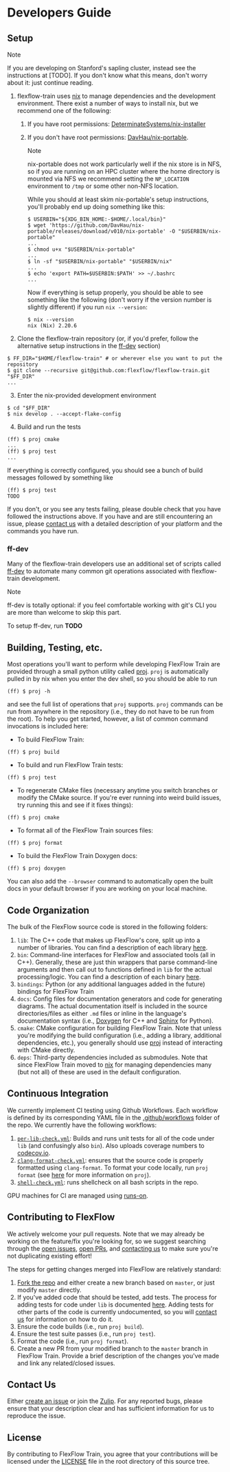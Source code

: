 # Developers Guide

## Setup

> [!NOTE]
> If you are developing on Stanford's sapling cluster, instead see the instructions at [TODO].
> If you don't know what this means, don't worry about it: just continue reading.

1. flexflow-train uses [nix](https://nix.dev/manual/nix/2.24/) to manage dependencies and the development environment. 
   There exist a number of ways to install nix, but we recommend one of the following:

   1. If you have root permissions: [DeterminateSystems/nix-installer](https://github.com/DeterminateSystems/nix-installer)

   2. If you don't have root permissions: [DavHau/nix-portable](https://github.com/DavHau/nix-portable). 
      
      > [!NOTE]
      > nix-portable does not work particularly well if the nix store is in NFS, so if you are running on an 
      > HPC cluster where the home directory is mounted via NFS we recommend setting the `NP_LOCATION` environment to `/tmp` or 
      > some other non-NFS location. 

      While you should at least skim nix-portable's setup instructions, you'll probably end up doing something like this:
      ```
      $ USERBIN="${XDG_BIN_HOME:-$HOME/.local/bin}"
      $ wget 'https://github.com/DavHau/nix-portable/releases/download/v010/nix-portable' -O "$USERBIN/nix-portable"
      ...
      $ chmod u+x "$USERBIN/nix-portable"
      ...
      $ ln -sf "$USERBIN/nix-portable" "$USERBIN/nix"
      ...
      $ echo 'export PATH=$USERBIN:$PATH' >> ~/.bashrc
      ...
      ```
      Now if everything is setup properly, you should be able to see something like the following (don't worry if the version number is slightly different) if you run `nix --version`:
      ```
      $ nix --version
      nix (Nix) 2.20.6
      ```

2. Clone the flexflow-train repository (or, if you'd prefer, follow the alternative setup instructions in the [ff-dev](#ff-dev) section)

```
$ FF_DIR="$HOME/flexflow-train" # or wherever else you want to put the repository
$ git clone --recursive git@github.com:flexflow/flexflow-train.git "$FF_DIR"
...
```

3. Enter the nix-provided development environment

```
$ cd "$FF_DIR"
$ nix develop . --accept-flake-config
```

4. Build and run the tests

```
(ff) $ proj cmake
...
(ff) $ proj test
...
```
If everything is correctly configured, you should see a bunch of build messages followed by something like
```
(ff) $ proj test
TODO
```

If you don't, or you see any tests failing, please double check that you have followed the instructions above. 
If you have and are still encountering an issue, please [contact us](#contact-us) with a detailed description of your platform and the commands you have run.

### ff-dev

Many of the flexflow-train developers use an additional set of scripts called [ff-dev](https://github.com/lockshaw/ff-dev) 
to automate many common git operations associated with flexflow-train development. 

> [!NOTE]
> ff-dev is totally optional: if you feel comfortable working with git's CLI you are more than welcome to skip this part.

To setup ff-dev, run **TODO**

<!--
To use ff-dev, instead of cloning the flexflow-train repo directly, you'll instead clone ff-dev to `~/ff`:

```console
$ git clone --recursive git@github.com:lockshaw/ff-dev.git "$HOME/ff"
```

and then run the `ff-dev-init` command from within the nix environment provided by `ff-dev`:

```
$ cd ~/ff
$ nix develop . --accept-flake-config
...
$ ff-dev-init
...
```

> [!NOTE]
> The development environment provided by ff-dev is different than the environment provided 
> by flexflow-train. Whenever you are running any scripts from ff-dev, make sure that your 
> shell prompt begins with `(ff-dev)`. Whenever you are actually doing flexflow-train development,
> make sure that your shell prompt begins with `(ff)`.

As part of `ff-dev-init`, you'll likely need to add a github authentication token to allow `ff-dev` to
create and modify your fork of the flexflow-train repository. 
If this is necessary, you'll see a prompt saying something like 

```console
? What account do you want to log into?  [Use arrow keys to move, type to filter]
...
```
At this point, perform the following steps:

1. Select "GitHub.com"
2. Select "SSH"
3. Select "Yes"
4. Select "Paste an authentication token"
5. Now go to <https://github.com/settings/tokens> and click "Generate new token" in the top right-hand corner, in the dropdown that appears select "Generate new token (classic)"
6. You should see a text field called "Note". Enter a brief name to remind yourself what this key is for.
7. Under "Expiration" select "90 days"
8. Under "Select scopes" check the following check boxes: `repo`, `read:org`, and `admin:public_key`
9. Click "Generate token"
10. You should now see a key beginning with `ghp_`. Copy this, save it somewhere to your computer safe (if you lose it, github won't show it to you again)
11. Copy the key beginning with `ghp_` into the prompt "Paste your authentication token:" and hit enter.
12. You should now see a message that says "Logged in as \<your github username\>", followed by a bunch of output from git as it clones the FlexFlow repository.

Once these steps are completed, you should be able to `cd ~/ff/master` and resume the standard setup instructions from step 3 (i.e., entering the nix-provided development environment).
You can find more instructions for how to use ff-dev [here]().
-->

## Building, Testing, etc.

Most operations you'll want to perform while developing FlexFlow Train are provided through a small python utility called [proj](https://github.com/lockshaw/proj). 
`proj` is automatically pulled in by nix when you enter the dev shell, so you should be able to run 
```
(ff) $ proj -h
```
and see the full list of operations that `proj` supports.
`proj` commands can be run from anywhere in the repository (i.e., they do not have to be run from the root).
To help you get started, however, a list of common command invocations is included here:

- To build FlexFlow Train:
```
(ff) $ proj build
```
- To build and run FlexFlow Train tests:
```
(ff) $ proj test
```
- To regenerate CMake files (necessary anytime you switch branches or modify the CMake source. If you're ever running into weird build issues, try running this and see if it fixes things):
```
(ff) $ proj cmake
```
- To format all of the FlexFlow Train sources files: 
```
(ff) $ proj format
```
- To build the FlexFlow Train Doxygen docs:
```
(ff) $ proj doxygen
```
You can also add the `--browser` command to automatically open the built docs in your default browser if you are working on your local machine.

## Code Organization

The bulk of the FlexFlow source code is stored in the following folders:

1. `lib`: The C++ code that makes up FlexFlow's core, split up into a number of libraries. You can find a description of each library [here](./lib/README.md).
2. `bin`: Command-line interfaces for FlexFlow and associated tools (all in C++). Generally, these are just thin wrappers that parse command-line arguments and then call out to functions defined in `lib` for the actual processing/logic. You can find a description of each binary [here](./bin/README.md).
3. `bindings`: Python (or any additional languages added in the future) bindings for FlexFlow Train
4. `docs`: Config files for documentation generators and code for generating diagrams. The actual documentation itself is included in the source directories/files as either `.md` files or inline in the language's documentation syntax (i.e., [Doxygen](https://www.doxygen.nl/manual/index.html) for C++ and [Sphinx](https://www.sphinx-doc.org/en/master/) for Python).
5. `cmake`: CMake configuration for building FlexFlow Train. Note that unless you're modifying the build configuration (i.e., adding a library, additional dependencies, etc.), you generally should use [proj](#proj) instead of interacting with CMake directly. 
6. `deps`: Third-party dependencies included as submodules. Note that since FlexFlow Train moved to [nix](https://nix.dev/manual/nix/2.24/) for managing dependencies many (but not all) of these are used in the default configuration.

## Continuous Integration

We currently implement CI testing using Github Workflows. Each workflow is defined by its corresponding YAML file in the [.github/workflows](.github/workflows) folder of the repo. We currently have the following workflows:

1. [`per-lib-check.yml`](./.github/workflows/per-lib-check.yml): Builds and runs unit tests for all of the code under `lib` (and confusingly also `bin`). Also uploads coverage numbers to [codecov.io](https://app.codecov.io/gh/flexflow/flexflow-train).
2. [`clang-format-check.yml`](./.github/workflows/clang-format-check.yml): ensures that the source code is properly formatted using `clang-format`. To format your code locally, run `proj format` (see [here](#proj) for more information on `proj`).
4. [`shell-check.yml`](./.github/workflows/shell-check.yml): runs shellcheck on all bash scripts in the repo.

GPU machines for CI are managed using [runs-on](https://runs-on.com/).

## Contributing to FlexFlow

We actively welcome your pull requests. Note that we may already be working on the feature/fix you're looking for, so we suggest searching through the [open issues](https://github.com/flexflow/flexflow-train/issues), [open PRs](https://github.com/flexflow/flexflow-train/pulls), and [contacting us](#contact-us) to make sure you're not duplicating existing effort!

The steps for getting changes merged into FlexFlow are relatively standard:

1. [Fork the repo](https://github.com/flexflow/flexflow-train/fork) and either create a new branch based on `master`, or just modify `master` directly.
2. If you've added code that should be tested, add tests. The process for adding tests for code under `lib` is documented [here](./lib/README.md#tests). Adding tests for other parts of the code is currently undocumented, so you will [contact us](#contact-us) for information on how to do it.
3. Ensure the code builds (i.e., run `proj build`).
4. Ensure the test suite passes (i.e., run `proj test`).
5. Format the code (i.e., run `proj format`).
6. Create a new PR from your modified branch to the `master` branch in FlexFlow Train. 
   Provide a brief description of the changes you've made and link any related/closed issues.

## Contact Us

Either [create an issue](https://github.com/flexflow/flexflow-train/issues/new) or join the [Zulip](https://flexflow.zulipchat.com/join/mtiwtwttgggnivrkb6vlakbr/). 
For any reported bugs, please ensure that your description clear and has sufficient information for us to reproduce the issue.

## License

By contributing to FlexFlow Train, you agree that your contributions will be licensed
under the [LICENSE](./LICENSE) file in the root directory of this source tree.
